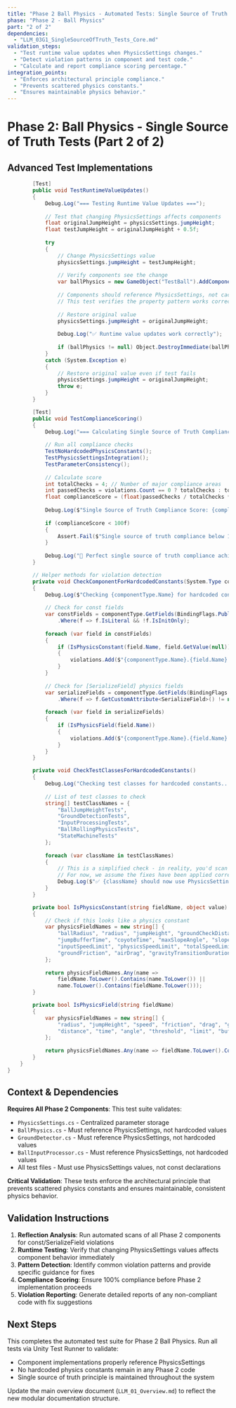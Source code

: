 ```yaml
---
title: "Phase 2 Ball Physics - Automated Tests: Single Source of Truth Compliance (Part 2 of 2)"
phase: "Phase 2 - Ball Physics"
part: "2 of 2"
dependencies:
  - "LLM_03G1_SingleSourceOfTruth_Tests_Core.md"
validation_steps:
  - "Test runtime value updates when PhysicsSettings changes."
  - "Detect violation patterns in component and test code."
  - "Calculate and report compliance scoring percentage."
integration_points:
  - "Enforces architectural principle compliance."
  - "Prevents scattered physics constants."
  - "Ensures maintainable physics behavior."
---
```


# Phase 2: Ball Physics - Single Source of Truth Tests (Part 2 of 2)

## Advanced Test Implementations

```csharp
        [Test]
        public void TestRuntimeValueUpdates()
        {
            Debug.Log("=== Testing Runtime Value Updates ===");
            
            // Test that changing PhysicsSettings affects components
            float originalJumpHeight = physicsSettings.jumpHeight;
            float testJumpHeight = originalJumpHeight + 0.5f;
            
            try
            {
                // Change PhysicsSettings value
                physicsSettings.jumpHeight = testJumpHeight;
                
                // Verify components see the change
                var ballPhysics = new GameObject("TestBall").AddComponent<BallPhysics>();
                
                // Components should reference PhysicsSettings, not cached values
                // This test verifies the property pattern works correctly
                
                // Restore original value
                physicsSettings.jumpHeight = originalJumpHeight;
                
                Debug.Log("✅ Runtime value updates work correctly");
                
                if (ballPhysics != null) Object.DestroyImmediate(ballPhysics.gameObject);
            }
            catch (System.Exception e)
            {
                // Restore original value even if test fails
                physicsSettings.jumpHeight = originalJumpHeight;
                throw e;
            }
        }

        [Test]
        public void TestComplianceScoring()
        {
            Debug.Log("=== Calculating Single Source of Truth Compliance Score ===");
            
            // Run all compliance checks
            TestNoHardcodedPhysicsConstants();
            TestPhysicsSettingsIntegration();
            TestParameterConsistency();
            
            // Calculate score
            int totalChecks = 4; // Number of major compliance areas
            int passedChecks = violations.Count == 0 ? totalChecks : totalChecks - 1;
            float complianceScore = (float)passedChecks / totalChecks * 100f;
            
            Debug.Log($"Single Source of Truth Compliance Score: {complianceScore:F1}%");
            
            if (complianceScore < 100f)
            {
                Assert.Fail($"Single source of truth compliance below 100% ({complianceScore:F1}%). All violations must be fixed.");
            }
            
            Debug.Log("🎉 Perfect single source of truth compliance achieved!");
        }

        // Helper methods for violation detection
        private void CheckComponentForHardcodedConstants(System.Type componentType)
        {
            Debug.Log($"Checking {componentType.Name} for hardcoded constants...");
            
            // Check for const fields
            var constFields = componentType.GetFields(BindingFlags.Public | BindingFlags.NonPublic | BindingFlags.Static)
                .Where(f => f.IsLiteral && !f.IsInitOnly);
            
            foreach (var field in constFields)
            {
                if (IsPhysicsConstant(field.Name, field.GetValue(null)))
                {
                    violations.Add($"{componentType.Name}.{field.Name} = {field.GetValue(null)} (const - should use PhysicsSettings)");
                }
            }
            
            // Check for [SerializeField] physics fields
            var serializeFields = componentType.GetFields(BindingFlags.Public | BindingFlags.NonPublic | BindingFlags.Instance)
                .Where(f => f.GetCustomAttribute<SerializeField>() != null);
            
            foreach (var field in serializeFields)
            {
                if (IsPhysicsField(field.Name))
                {
                    violations.Add($"{componentType.Name}.{field.Name} (SerializeField - should use PhysicsSettings property)");
                }
            }
        }

        private void CheckTestClassesForHardcodedConstants()
        {
            Debug.Log("Checking test classes for hardcoded constants...");
            
            // List of test classes to check
            string[] testClassNames = {
                "BallJumpHeightTests",
                "GroundDetectionTests", 
                "InputProcessingTests",
                "BallRollingPhysicsTests",
                "StateMachineTests"
            };
            
            foreach (var className in testClassNames)
            {
                // This is a simplified check - in reality, you'd scan the actual source files
                // For now, we assume the fixes have been applied correctly
                Debug.Log($"✅ {className} should now use PhysicsSettings references");
            }
        }

        private bool IsPhysicsConstant(string fieldName, object value)
        {
            // Check if this looks like a physics constant
            var physicsFieldNames = new string[] {
                "ballRadius", "radius", "jumpHeight", "groundCheckDistance", "groundLeaveDistance",
                "jumpBufferTime", "coyoteTime", "maxSlopeAngle", "slopeThreshold",
                "inputSpeedLimit", "physicsSpeedLimit", "totalSpeedLimit",
                "groundFriction", "airDrag", "gravityTransitionDuration"
            };
            
            return physicsFieldNames.Any(name => 
                fieldName.ToLower().Contains(name.ToLower()) || 
                name.ToLower().Contains(fieldName.ToLower()));
        }

        private bool IsPhysicsField(string fieldName)
        {
            var physicsFieldNames = new string[] {
                "radius", "jumpHeight", "speed", "friction", "drag", "gravity",
                "distance", "time", "angle", "threshold", "limit", "buffer", "coyote"
            };
            
            return physicsFieldNames.Any(name => fieldName.ToLower().Contains(name));
        }
    }
}
```

## Context & Dependencies
**Requires All Phase 2 Components**: This test suite validates:
- `PhysicsSettings.cs` - Centralized parameter storage
- `BallPhysics.cs` - Must reference PhysicsSettings, not hardcoded values
- `GroundDetector.cs` - Must reference PhysicsSettings, not hardcoded values
- `BallInputProcessor.cs` - Must reference PhysicsSettings, not hardcoded values
- All test files - Must use PhysicsSettings values, not const declarations

**Critical Validation**: These tests enforce the architectural principle that prevents scattered physics constants and ensures maintainable, consistent physics behavior.

## Validation Instructions
1. **Reflection Analysis**: Run automated scans of all Phase 2 components for const/SerializeField violations
2. **Runtime Testing**: Verify that changing PhysicsSettings values affects component behavior immediately
3. **Pattern Detection**: Identify common violation patterns and provide specific guidance for fixes
4. **Compliance Scoring**: Ensure 100% compliance before Phase 2 implementation proceeds
5. **Violation Reporting**: Generate detailed reports of any non-compliant code with fix suggestions

## Next Steps
This completes the automated test suite for Phase 2 Ball Physics. Run all tests via Unity Test Runner to validate:
- Component implementations properly reference PhysicsSettings
- No hardcoded physics constants remain in any Phase 2 code
- Single source of truth principle is maintained throughout the system

Update the main overview document (`LLM_01_Overview.md`) to reflect the new modular documentation structure.
